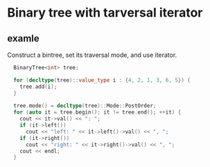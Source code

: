 # Binary tree with tarversal iterator

## examle

Construct a bintree, set its traversal mode, and use iterator.

```cpp
  BinaryTree<int> tree;

  for (decltype(tree)::value_type i : {4, 2, 1, 3, 6, 5}) {
    tree.add(i);
  }
  
  tree.mode() = decltype(tree)::Mode::PostOrder;
  for (auto it = tree.begin(); it != tree.end(); ++it) {
    cout << it->val() << ": ";
    if (it->left())
      cout << "left: " << it->left()->val() << ", ";
    if (it->right())
      cout << "right: " << it->right()->val() << ", ";
    cout << endl;
  }
```
